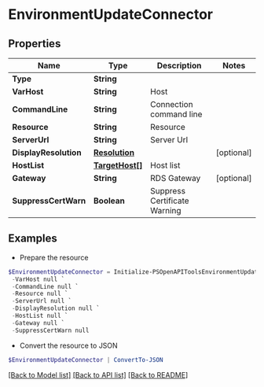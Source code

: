 # EnvironmentUpdateConnector
## Properties

Name | Type | Description | Notes
------------ | ------------- | ------------- | -------------
**Type** | **String** |  | 
**VarHost** | **String** | Host | 
**CommandLine** | **String** | Connection command line | 
**Resource** | **String** | Resource | 
**ServerUrl** | **String** | Server Url | 
**DisplayResolution** | [**Resolution**](Resolution.md) |  | [optional] 
**HostList** | [**TargetHost[]**](TargetHost.md) | Host list | 
**Gateway** | **String** | RDS Gateway | [optional] 
**SuppressCertWarn** | **Boolean** | Suppress Certificate Warning | 

## Examples

- Prepare the resource
```powershell
$EnvironmentUpdateConnector = Initialize-PSOpenAPIToolsEnvironmentUpdateConnector  -Type null `
 -VarHost null `
 -CommandLine null `
 -Resource null `
 -ServerUrl null `
 -DisplayResolution null `
 -HostList null `
 -Gateway null `
 -SuppressCertWarn null
```

- Convert the resource to JSON
```powershell
$EnvironmentUpdateConnector | ConvertTo-JSON
```

[[Back to Model list]](../README.md#documentation-for-models) [[Back to API list]](../README.md#documentation-for-api-endpoints) [[Back to README]](../README.md)

